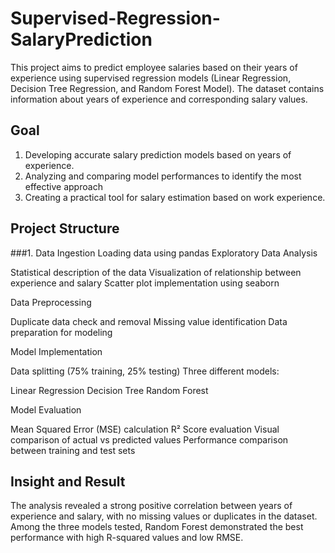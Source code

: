 # Supervised-Regression-SalaryPrediction
This project aims to predict employee salaries based on their years of experience using supervised regression models (Linear Regression, Decision Tree Regression, and Random Forest Model). The dataset contains information about years of experience and corresponding salary values.

## Goal
1. Developing accurate salary prediction models based on years of experience.
2. Analyzing and comparing model performances to identify the most effective approach
3. Creating a practical tool for salary estimation based on work experience.
   
## Project Structure
###1. Data Ingestion
   Loading data using pandas
   Exploratory Data Analysis

Statistical description of the data
Visualization of relationship between experience and salary
Scatter plot implementation using seaborn


Data Preprocessing

Duplicate data check and removal
Missing value identification
Data preparation for modeling


Model Implementation

Data splitting (75% training, 25% testing)
Three different models:

Linear Regression
Decision Tree
Random Forest




Model Evaluation

Mean Squared Error (MSE) calculation
R² Score evaluation
Visual comparison of actual vs predicted values
Performance comparison between training and test sets

## Insight and Result
The analysis revealed a strong positive correlation between years of experience and salary, with no missing values or duplicates in the dataset. Among the three models tested, Random Forest demonstrated the best performance with high R-squared values and low RMSE.
   
